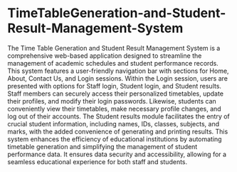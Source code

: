 # TimeTableGeneration-and-Student-Result-Management-System

The Time Table Generation and Student Result Management System is a comprehensive web-based application designed to streamline the management of academic schedules and student performance records. This system features a user-friendly navigation bar with sections for Home, About, Contact Us, and Login sessions. Within the Login session, users are presented with options for Staff login, Student login, and Student results.
Staff members can securely access their personalized timetables, update their profiles, and modify their login passwords. Likewise, students can conveniently view their timetables, make necessary profile changes, and log out of their accounts. The Student results module facilitates the entry of crucial student information, including names, IDs, classes, subjects, and marks, with the added convenience of generating and printing results.
This system enhances the efficiency of educational institutions by automating timetable generation and simplifying the management of student performance data. It ensures data security and accessibility, allowing for a seamless educational experience for both staff and students.
